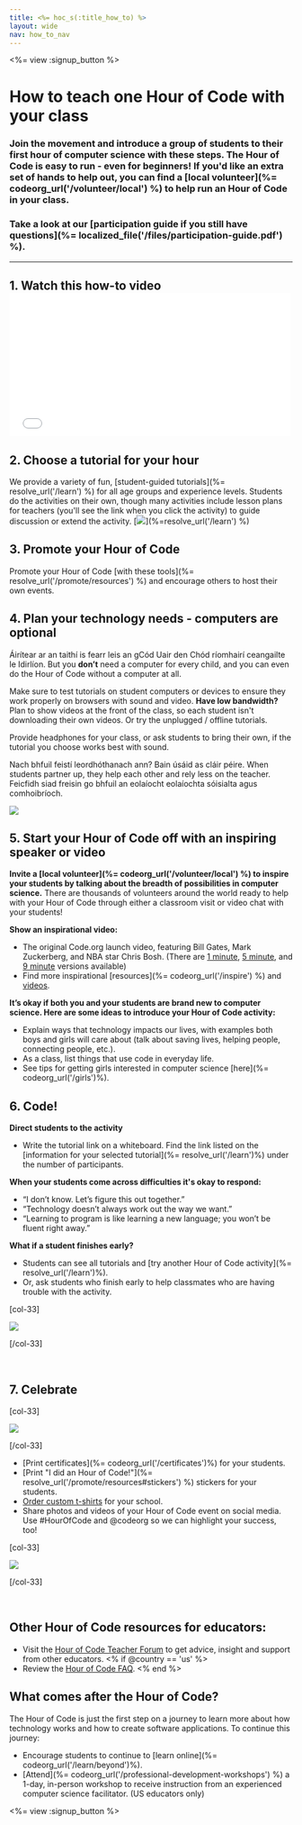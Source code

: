 ```yaml
---
title: <%= hoc_s(:title_how_to) %>
layout: wide
nav: how_to_nav
---
```

<%= view :signup_button %>

# How to teach one Hour of Code with your class

### Join the movement and introduce a group of students to their first hour of computer science with these steps. The Hour of Code is easy to run - even for beginners! If you'd like an extra set of hands to help out, you can find a [local volunteer](%= codeorg_url('/volunteer/local') %) to help run an Hour of Code in your class.

### Take a look at our [participation guide if you still have questions](%= localized_file('/files/participation-guide.pdf') %).

* * *

## 1. Watch this how-to video <iframe width="500" height="255" src="//www.youtube.com/embed/SrnvvWDm73k" frameborder="0" allowfullscreen mark="crwd-mark"></iframe> 

## 2. Choose a tutorial for your hour

We provide a variety of fun, [student-guided tutorials](%= resolve_url('/learn') %) for all age groups and experience levels. Students do the activities on their own, though many activities include lesson plans for teachers (you'll see the link when you click the activity) to guide discussion or extend the activity. [![](/images/fit-700/tutorials.png)](%=resolve_url('/learn') %)

## 3. Promote your Hour of Code

Promote your Hour of Code [with these tools](%= resolve_url('/promote/resources') %) and encourage others to host their own events.

## 4. Plan your technology needs - computers are optional

Áirítear ar an taithí is fearr leis an gCód Uair den Chód ríomhairí ceangailte le Idirlíon. But you **don’t** need a computer for every child, and you can even do the Hour of Code without a computer at all.

Make sure to test tutorials on student computers or devices to ensure they work properly on browsers with sound and video. **Have low bandwidth?** Plan to show videos at the front of the class, so each student isn't downloading their own videos. Or try the unplugged / offline tutorials.

Provide headphones for your class, or ask students to bring their own, if the tutorial you choose works best with sound.

Nach bhfuil feistí leordhóthanach ann? Bain úsáid as cláir péire. When students partner up, they help each other and rely less on the teacher. Feicfidh siad freisin go bhfuil an eolaíocht eolaíochta sóisialta agus comhoibríoch.

<img src="/images/fit-350/group_ipad.jpg" />

## 5. Start your Hour of Code off with an inspiring speaker or video

**Invite a [local volunteer](%= codeorg_url('/volunteer/local') %) to inspire your students by talking about the breadth of possibilities in computer science.** There are thousands of volunteers around the world ready to help with your Hour of Code through either a classroom visit or video chat with your students!

**Show an inspirational video:**

- The original Code.org launch video, featuring Bill Gates, Mark Zuckerberg, and NBA star Chris Bosh. (There are [1 minute](https://www.youtube.com/watch?v=qYZF6oIZtfc), [5 minute](https://www.youtube.com/watch?v=nKIu9yen5nc), and [9 minute](https://www.youtube.com/watch?v=dU1xS07N-FA) versions available)
- Find more inspirational [resources](%= codeorg_url('/inspire') %) and [videos](https://www.youtube.com/playlist?list=PLzdnOPI1iJNfpD8i4Sx7U0y2MccnrNZuP).

**It’s okay if both you and your students are brand new to computer science. Here are some ideas to introduce your Hour of Code activity:**

- Explain ways that technology impacts our lives, with examples both boys and girls will care about (talk about saving lives, helping people, connecting people, etc.).
- As a class, list things that use code in everyday life.
- See tips for getting girls interested in computer science [here](%= codeorg_url('/girls')%).

## 6. Code!

**Direct students to the activity**

- Write the tutorial link on a whiteboard. Find the link listed on the [information for your selected tutorial](%= resolve_url('/learn')%) under the number of participants.

**When your students come across difficulties it's okay to respond:**

- “I don’t know. Let’s figure this out together.”
- “Technology doesn’t always work out the way we want.”
- “Learning to program is like learning a new language; you won’t be fluent right away.”

**What if a student finishes early?**

- Students can see all tutorials and [try another Hour of Code activity](%= resolve_url('/learn')%).
- Or, ask students who finish early to help classmates who are having trouble with the activity.

[col-33]

![](/images/fit-250/highschoolgirls.jpeg)

[/col-33]

<p style="clear:both">&nbsp;</p>

## 7. Celebrate

[col-33]

![](/images/fit-300/boy-certificate.jpg)

[/col-33]

- [Print certificates](%= codeorg_url('/certificates')%) for your students.
- [Print "I did an Hour of Code!"](%= resolve_url('/promote/resources#stickers') %) stickers for your students.
- [Order custom t-shirts](http://blog.code.org/post/132608499493/hour-of-code-shirts-and-more) for your school.
- Share photos and videos of your Hour of Code event on social media. Use #HourOfCode and @codeorg so we can highlight your success, too!

[col-33]

![](/images/fit-260/highlight-certificates.jpg)

[/col-33]

<p style="clear:both">&nbsp;</p>

## Other Hour of Code resources for educators:

- Visit the [Hour of Code Teacher Forum](http://forum.code.org/c/plc/hour-of-code) to get advice, insight and support from other educators. <% if @country == 'us' %>
- Review the [Hour of Code FAQ](https://support.code.org/hc/en-us/categories/200147083-Hour-of-Code). <% end %>

## What comes after the Hour of Code?

The Hour of Code is just the first step on a journey to learn more about how technology works and how to create software applications. To continue this journey:

- Encourage students to continue to [learn online](%= codeorg_url('/learn/beyond')%).
- [Attend](%= codeorg_url('/professional-development-workshops') %) a 1-day, in-person workshop to receive instruction from an experienced computer science facilitator. (US educators only)

<%= view :signup_button %>
